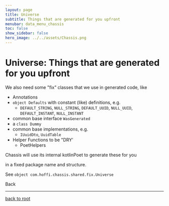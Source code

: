 ```yaml
---
layout: page
title: Universe
subtitle: Things that are generated for you upfront
menubar: data_menu_chassis
toc: false
show_sidebar: false
hero_image: ../../assets/Chassis.png
---
```

# Universe: Things that are generated for you upfront

We also need some "fix" classes that we use in generated code, like

- Annotations
- `object Defaults` with constant (like) definitions, e.g.
  - `DEFAULT_STRING`, `NULL_STRING`, `DEFAULT_UUID`, `NULL_UUID`, `DEFAULT_INSTANT`, `NULL_INSTANT`
- common base interface `WasGenerated`
- a `class Dummy`
- common base implementations, e.g.
  - `IUuidDto`, `UuidTable`
- Helper Functions to be "DRY'
  - PoetHelpers

Chassis will use its internal kotlinPoet to generate these for you

in a fixed package name and structure.

See `object com.hoffi.chassis.shared.fix.Universe`

<a onclick="window.history.back()">Back</a>

<hr/>

[back to root](..)
